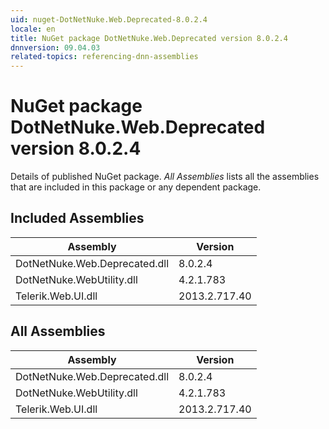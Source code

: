 ```yaml
---
uid: nuget-DotNetNuke.Web.Deprecated-8.0.2.4
locale: en
title: NuGet package DotNetNuke.Web.Deprecated version 8.0.2.4
dnnversion: 09.04.03
related-topics: referencing-dnn-assemblies
---
```


# NuGet package DotNetNuke.Web.Deprecated version 8.0.2.4
Details of published NuGet package.
*All Assemblies* lists all the assemblies that are included in this package or any dependent package.

## Included Assemblies

|Assembly|Version|
|---|---|
|DotNetNuke.Web.Deprecated.dll|8.0.2.4|
|DotNetNuke.WebUtility.dll|4.2.1.783|
|Telerik.Web.UI.dll|2013.2.717.40|

## All Assemblies

|Assembly|Version|
|---|---|
|DotNetNuke.Web.Deprecated.dll|8.0.2.4|
|DotNetNuke.WebUtility.dll|4.2.1.783|
|Telerik.Web.UI.dll|2013.2.717.40|

